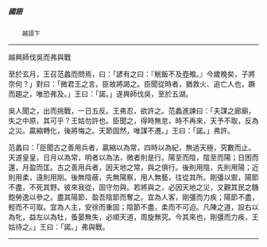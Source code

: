 

##### 國語
　　`越語下`

* * *

越興師伐吳而弗與戰

至於玄月，王召范蠡而問焉，曰：「諺有之曰：『觥飯不及壺飧。』今歲晚矣，子將奈何？」對曰：「微君王之言，臣故將謁之。臣聞從時者，猶救火、追亡人也，蹶而趨之，唯恐弗及。」王曰：「諾。」遂興師伐吳，至於五湖。

吳人聞之，出而挑戰，一日五反。王弗忍，欲許之。范蠡進諫曰：「夫謀之廊廟，失之中原，其可乎？王姑勿許也。臣聞之，得時無怠，時不再來，天予不取，反為之災。贏縮轉化，後將悔之。天節固然，唯謀不遷。」王曰：「諾。」弗許。

范蠡曰：「臣聞古之善用兵者，贏縮以為常，四時以為紀，無過天極，究數而止。天道皇皇，日月以為常，明者以為法，微者則是行。陽至而陰，陰至而陽；日困而還，月盈而匡。古之善用兵者，因天地之常，與之俱行。後則用陰，先則用陽；近則用柔，遠則用剛。後無陰蔽，先無陽察，用人無藝，往從其所。剛彊以禦，陽節不盡，不死其野。彼來我從，固守勿與。若將與之，必因天地之災，又觀其民之饑飽勞逸以參之。盡其陽節、盈吾陰節而奪之。宜為人客，剛彊而力疾；陽節不盡，輕而不可取。宜為人主，安徐而重固；陰節不盡，柔而不可迫。凡陳之道，設右以為牝，益左以為牡，蚤晏無失，必順天道，周旋無究。今其來也，剛彊而力疾，王姑待之。」王曰：「諾。」弗與戰。

* * *

